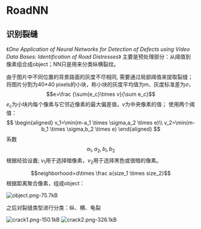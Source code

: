 # RoadNN

## 识别裂缝

《*One Application of Neural Networks for Detection of Defects using Video Data Bases: Identification of Road Distresses*》
主要是预处理部分：从阈值到像素组合成object；NN只是用来分类纵横裂纹。

由于图片中不同位置的背景路面的灰度不尽相同, 需要通过局部阈值来提取裂缝；
将图片分割为40*40 pixels的小块，称小块的灰度平均值为$m$、灰度标准差为$\sigma$，
$$e=\frac {\sum{e_c}\times v}{\sum e_c}$$
$e_c$为小块内每个像素与它邻近像素的最大偏差值，$v$为中央像素的值；
使用两个阈值：
$$
\begin{aligned}
v_1=\min(m-a_1 \times \sigma,a_2 \times e)\\
v_2=\min(m-b_1 \times \sigma,b_2 \times e)
\end{aligned}
$$
系数$$a_1, a_2, b_l, b_2$$根据经验设置; $v_1$用于选择暗像素，$v_2$用于选择黑色或很暗的像素。

$$neighborhood=d\times \frac a{size_1 \times size_2}$$
根据距离聚合像素，组成object：

![object.png-75.7kB][3]

之后对裂缝类型进行分类：纵、横、龟裂

![crack1.png-150.1kB][4]
![crack2.png-326.1kB][5]





  [3]: http://static.zybuluo.com/sixijinling/0g3xcicmpt505osca78vshsr/object.png
  [4]: http://static.zybuluo.com/sixijinling/ypqo55ite92kx3udk6zdpkl8/crack1.png
  [5]: http://static.zybuluo.com/sixijinling/foqyudl4n0f1kodujkcp30rq/crack2.png